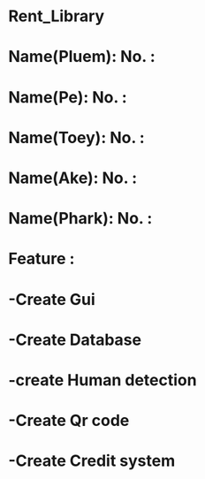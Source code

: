 # Rent_Library
# Name(Pluem):  No. :
# Name(Pe):  No. :
# Name(Toey):  No. :
# Name(Ake):  No. :
# Name(Phark):  No. :
# Feature : 
# -Create Gui 
# -Create Database
# -create Human detection
# -Create Qr code
# -Create Credit system
